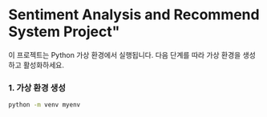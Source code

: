 # Sentiment Analysis and Recommend System Project"

이 프로젝트는 Python 가상 환경에서 실행됩니다. 다음 단계를 따라 가상 환경을 생성하고 활성화하세요.

### 1. 가상 환경 생성
```bash
python -m venv myenv